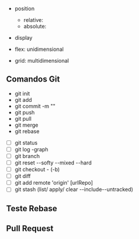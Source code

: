 - position
  - relative:
  - absolute:

- display
- flex: unidimensional
- grid: multidimensional

## Comandos Git

- git init
- git add
- git commit -m "<message>"
- git push
- git pull
- git merge
- git rebase

- [ ] git status
- [ ] git log -graph
- [ ] git branch
- [ ] git reset --softy --mixed --hard
- [ ] git checkout - (-b)
- [ ] git diff
- [ ] git add remote 'origin' [urlRepo]
- [ ] git stash  (list/ apply/ clear  --include--untracked)

## Teste Rebase

## Pull Request